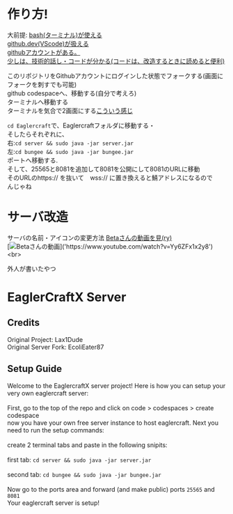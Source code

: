 # 作り方!
大前提:
     [bash(ターミナル)が使える](https://qiita.com/rana_kualu/items/7b62898d373901466f5c)<br>
     [github.dev(VScode)が扱える](https://www.sejuku.net/blog/40607)<br>
     [githubアカウントがある。](https://github.com/join)<br>
     [少しは、技術的話し・コードが分かる(コードは、改造するときに読めると便利)](https://qiita.com/euc_/items/1c1ef42d62cdcbd23421)<br>

このリポジトリをGithubアカウントにログインした状態でフォークする(画面にフォークを刺すでも可能)<br>
github codespaceへ、移動する(自分で考えろ)<br>
ターミナルへ移動する<br>
ターミナルを気合で2画面にする[こういう感じ](https://qiita-user-contents.imgix.net/https%3A%2F%2Fres.cloudinary.com%2Fpracticaldev%2Fimage%2Ffetch%2Fs--hRJSDud0--%2Fc_limit%252Cf_auto%252Cfl_progressive%252Cq_auto%252Cw_800%2Fhttps%3A%2F%2Fdev-to-uploads.s3.amazonaws.com%2Fuploads%2Farticles%2Fc73qu0463x2hcyzz10i5.png?ixlib=rb-4.0.0&auto=format&gif-q=60&q=75&w=1400&fit=max&s=d4d3d366e419d18db546ff029372e682)<br>

`cd Eaglercraft`で、Eaglercraftフォルダに移動する・<br>
そしたらそれぞれに、<br>
右:`cd server && sudo java -jar server.jar`<br>
左:`cd bungee && sudo java -jar bungee.jar`<br>
ポートへ移動する.<br>
そして、25565と8081を追加して8081を公開にして8081のURLに移動<br>
そのURLのhttps:// を抜いて　wss:// に置き換えると鯖アドレスになるので<br>
んじゃね<br>
# サーバ改造
サーバの名前・アイコンの変更方法
[Betaさんの動画を見(ry)](https://www.youtube.com/watch?v=Yy6ZFx1x2y8)<br>
[![Betaさんの動画]('https://autumn.revolt.chat/attachments/7qQFfNMNhZJOrmNH-l0vxFYA43DOmQ_oqcFWVCzNVT/%E3%83%80%E3%82%A6%E3%83%B3%E3%83%AD%E3%83%BC%E3%83%89%20(3).png')]('https://www.youtube.com/watch?v=Yy6ZFx1x2y8')<br>

外人が書いたやつ<br>
# EaglerCraftX Server<br>

## Credits<br>
Original Project: Lax1Dude
<br>
Original Server Fork: EcoliEater87
<br>
## Setup Guide
Welcome to the EaglercraftX server project! Here is how you can setup your very own eaglercraft server:
<br>
<br>
First, go to the top of the repo and click on code > codespaces > create codespace
<br>
now you have your own free server instance to host eaglercraft. Next you need to run the setup commands:
<br>
<br>
create 2 terminal tabs and paste in the following snipits:
<br>
<br>
first tab: `cd server && sudo java -jar server.jar`
<br>
<br>
second tab: `cd bungee && sudo java -jar bungee.jar`
<br>
<br>
Now go to the ports area and forward (and make public) ports `25565` and `8081`
<br>
Your eaglercraft server is setup!
